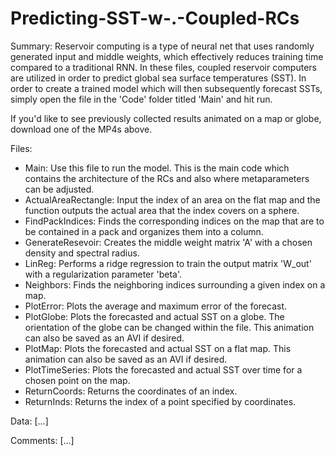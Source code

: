 # Predicting-SST-w-.-Coupled-RCs

Summary: Reservoir computing is a type of neural net that uses randomly generated input and middle weights, which effectively reduces training time compared to a traditional RNN. In these files, coupled reservoir computers are utilized in order to predict global sea surface temperatures (SST). In order to create a trained model which will then subsequently forecast SSTs, simply open the file in the 'Code' folder titled 'Main' and hit run.

If you'd like to see previously collected results animated on a map or globe, download one of the MP4s above.

Files:
- Main: Use this file to run the model. This is the main code which contains the architecture of the RCs and also where metaparameters can be adjusted.
- ActualAreaRectangle: Input the index of an area on the flat map and the function outputs the actual area that the index covers on a sphere.  
- FindPackIndices: Finds the corresponding indices on the map that are to be contained in a pack and organizes them into a column.
- GenerateResevoir: Creates the middle weight matrix 'A' with a chosen density and spectral radius.
- LinReg: Performs a ridge regression to train the output matrix 'W_out' with a regularization parameter 'beta'.
- Neighbors: Finds the neighboring indices surrounding a given index on a map. 
- PlotError: Plots the average and maximum error of the forecast.
- PlotGlobe: Plots the forecasted and actual SST on a globe. The orientation of the globe can be changed within the file. This animation can also be saved as an AVI if desired.
- PlotMap: Plots the forecasted and actual SST on a flat map. This animation can also be saved as an AVI if desired.
- PlotTimeSeries: Plots the forecasted and actual SST over time for a chosen point on the map.
- ReturnCoords: Returns the coordinates of an index.
- ReturnInds: Returns the index of a point specified by coordinates.

Data:
[...]

Comments:
[...]
